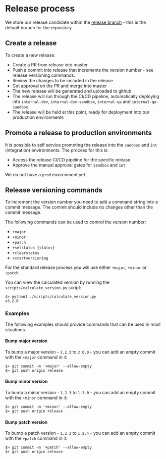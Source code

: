 # Release process

We store our release candidate within the [release branch](https://github.com/NHSDigital/communications-manager) - this is the default branch for the repository.

## Create a release

To create a new release:

* Create a PR from release into master
* Push a commit into release that increments the version number - see release versioning commands.
* Review the changes to be included in the release
* Get approval on the PR and merge into master
* The new release will be generated and uploaded to github
* The release will run through the CI/CD pipeline, automatically deploying into `internal-dev`, `internal-dev-sandbox`, `internal-qa` and `internal-qa-sandbox`.
* The release will be held at this point, ready for deployment into our production environments

## Promote a release to production environments

It is possible to self service promoting the release into the `sandbox` and `int` (integration) environments. The process for this is:

* Access the release CI/CD pipeline for the specific release
* Approve the manual approval gates for `sandbox` and `int`

We do not have a `prod` environment yet.

## Release versioning commands

To increment the version number you need to add a command string into a commit message. The commit should include no changes other than the commit message.

The following commands can be used to control the version number:

* `+major`
* `+minor`
* `+patch`
* `+setstatus {status}`
* `+clearstatus`
* `+startversioning`

For the standard release process you will use either `+major`, `+minor` or `+patch`.

You can view the calculated version by running the `scripts/calculate_version.py` script:

```
$> python3 ./scripts/calculate_version.py
v3.2.0
```

### Examples

The following examples should provide commands that can be used in most situations.

#### Bump major version

To bump a major version - `1.2.3` to `2.0.0` - you can add an empty commit with the `+major` command in it:

```
$> git commit -m '+major' --allow-empty
$> git push origin release
```

#### Bump minor version

To bump a minor version - `1.2.3` to `1.3.0` - you can add an empty commit with the `+minor` command in it:

```
$> git commit -m '+minor' --allow-empty
$> git push origin release
```

#### Bump patch version

To bump a patch version - `1.2.3` to `1.2.4` - you can add an empty commit with the `+patch` command in it:

```
$> git commit -m '+patch' --allow-empty
$> git push origin release
```
